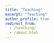 ```yaml
---
title: "Teaching"
excerpt: "Teaching"
author_profile: true
redirect_from:
  - /teaching/
  - /about.html
---
```

